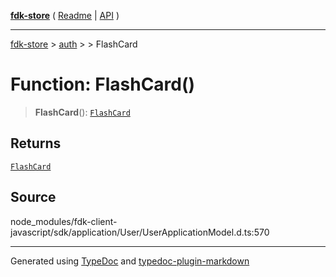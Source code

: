 [**fdk-store**](../../../README.md) ( [Readme](../../../README.md) \| [API](../../../API.md) )

---

[fdk-store](../../../API.md) > [auth](../../README.md) > [<internal>](../README.md) > FlashCard

# Function: FlashCard()

> **FlashCard**(): [`FlashCard`](../type-aliases/type-alias.FlashCard.md)

## Returns

[`FlashCard`](../type-aliases/type-alias.FlashCard.md)

## Source

node_modules/fdk-client-javascript/sdk/application/User/UserApplicationModel.d.ts:570

---

Generated using [TypeDoc](https://typedoc.org/) and [typedoc-plugin-markdown](https://www.npmjs.com/package/typedoc-plugin-markdown)
